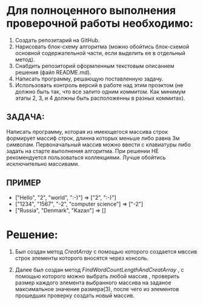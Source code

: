 
# Для полноценного выполнения проверочной работы необходимо:
1. Создать репозитарий на GitHub.
2. Нарисовать блок-схему алгоритма (можно обойтись блок-схемой основной содержательной части, если выделить ее в отдельный метод).
3. Снабдить репозиторий оформленным текстовым описанием решения (файл README.md).
4. Написать программу, решающую поставленную задачу.
5. Использовать контроль версий в работе над этим проэктом (не должно быть так, что все залито одним коммитом. Как минимум этапы 2, 3, и 4 должны быть расположенны в разных коммитах).

## ЗАДАЧА:
Написать программу, которая из имеющегося массива строк формирует массиф строк, длинна которых меньше либо равна 3м символам. Первоначальный массив можно ввести с клавиатуры либо задать на старте выполнения алгоритма. При решении НЕ рекомендуется пользоваться коллекциями. Лучше обойтись исключительно массивами.

## ПРИМЕР
* ["Hello", "2", "world", ":-)"] => ["2", ":-)"]
* ["1234", "1567", "-2", "computer science"] => ["-2"]
* ["Russia", "Denmark", "Kazan"] => []

# Решение: 
1. Был создан метод *CreatArray* с помощью которого создается мвссив строк элементы которого вносятся через консоль.

2. Далее был создан метод *FindWordCountLengthAndCreatArray* , с помощью которого можно выбрать любой массив , проверить размер каждого элемента выбранного массива на заданое максимальное значение размера(3), после чего из элементов прошедших проверку создать новый массив.
